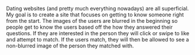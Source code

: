 Dating websites (and pretty much everything nowadays) are all superficial. My goal is to create a site that focuses on getting to know someone right from the start. The images of the users are blurred in the beginning so people get to know the users based off the how they answered their questions. If they are interested in the person they will click or swipe to like and attempt to match. If the users match, they will then be allowed to see a non-blurred image of the person they matched with.
